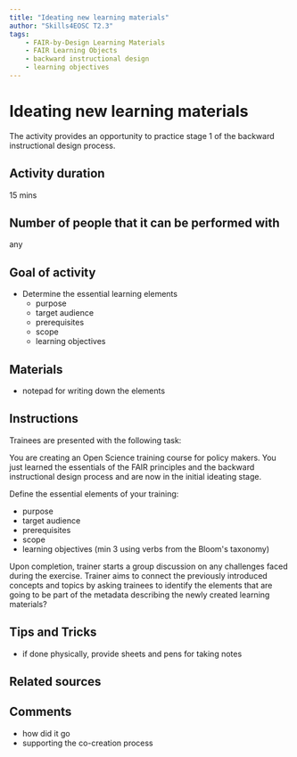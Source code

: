 ```yaml
---
title: "Ideating new learning materials"
author: "Skills4EOSC T2.3"
tags: 
    - FAIR-by-Design Learning Materials
    - FAIR Learning Objects
    - backward instructional design
    - learning objectives
---
```


# Ideating new learning materials

The activity provides an opportunity to practice stage 1 of the backward instructional design process.

## Activity duration

15 mins

## Number of people that it can be performed with

any

## Goal of activity

- Determine the essential learning elements
    - purpose
    - target audience
    - prerequisites
    - scope
    - learning objectives

## Materials
- notepad for writing down the elements

## Instructions

Trainees are presented with the following task:

You are creating an Open Science training course for policy makers. You just learned the essentials of the FAIR principles and the backward instructional design process and are now in the initial ideating stage.

Define the essential elements of your training:

- purpose
- target audience
- prerequisites
- scope
- learning objectives (min 3 using verbs from the Bloom's taxonomy)

Upon completion, trainer starts a group discussion on any challenges faced during the exercise. 
Trainer aims to connect the previously introduced concepts and topics by asking trainees to identify the elements that are going to be part of the metadata describing the newly created learning materials?

## Tips and Tricks
- if done physically, provide sheets and pens for taking notes

## Related sources


## Comments
- how did it go
- supporting the co-creation process